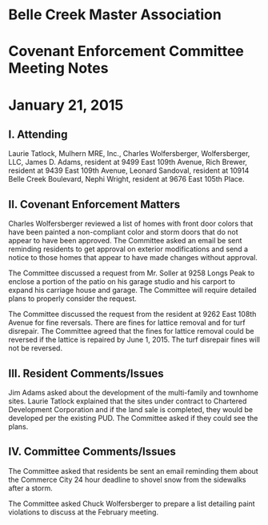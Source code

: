 # Belle Creek Master Association
# Covenant Enforcement Committee Meeting Notes
# January 21, 2015

## I. Attending
Laurie Tatlock, Mulhern MRE, Inc., Charles Wolfersberger, Wolfersberger, LLC, James D. Adams, resident at 9499 East 109th Avenue, Rich Brewer, resident at 9439 East 109th Avenue, Leonard Sandoval, resident at 10914 Belle Creek Boulevard, Nephi Wright, resident at 9676 East 105th  Place.

## II. Covenant Enforcement Matters
Charles Wolfersberger reviewed a list of homes with front door colors that have been painted a non-compliant color and storm doors that do not appear to have been approved.  The Committee asked an email be sent reminding residents to get approval on exterior modifications and send a notice to those homes that appear to have made changes without approval.

The Committee discussed a request from Mr. Soller at 9258 Longs Peak to enclose a portion of the patio on his garage studio and his carport to expand his carriage house and garage.  The Committee will require detailed plans to properly consider the request.

The Committee discussed the request from the resident at 9262 East 108th Avenue for fine reversals.  There are fines for lattice removal and for turf disrepair.  The Committee agreed that the fines for lattice removal could be reversed if the lattice is repaired by June 1, 2015.  The turf disrepair fines will not be reversed.

## III. Resident Comments/Issues
Jim Adams asked about the development of the multi-family and townhome sites.  Laurie Tatlock explained that the sites under contract to Chartered Development Corporation and if the land sale is completed, they would be developed per the existing PUD.  The Committee asked if they could see the plans.

## IV. Committee Comments/Issues
The Committee asked that residents be sent an email reminding them about the Commerce City 24 hour deadline to shovel snow from the sidewalks after a storm.

The Committee asked Chuck Wolfersberger to prepare a list detailing paint violations to discuss at the February meeting.
